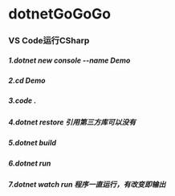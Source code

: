 # dotnetGoGoGo
### VS Code运行CSharp
##### 1.dotnet new console --name Demo
##### 2.cd Demo
##### 3.code .
##### 4.dotnet restore 引用第三方库可以没有
##### 5.dotnet build
##### 6.dotnet run
##### 7.dotnet watch run 程序一直运行，有改变即输出
